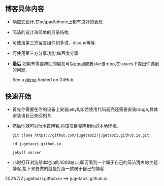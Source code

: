 <!--
 * @Author: 吴迪
 * @Date: 2021-07-02 21:00:16
 * @LastEditors: OBKoro1
 * @LastEditTime: 2021-07-02 21:03:50
-->
## 博客具体内容

* 响应式设计,在pc\pad\phone上都有良好的表现.
* 简洁的设计和简单的目录结构.
* 可使用第三方留言组件如多说、disqus等等.
* 可使用第三方分享功能,如百度分享.
* **最后** 如果有需要帮助的朋友可以[email](mailto:156343782@qq.com)或者star该repo,在issues下提出你遇到的问题.

  See a [demo](https://www.jugetaozi.github.io/) hosted on GitHub.

## 快速开始

* 首先你需要在你的设备上安装jekyll,如若使用代码高亮还需要安装rouge,具体安装请自己查阅相关.

* 然后你就可以fork该博客,将该项目克隆到你的本地环境.

   `git clone https://github.com/jugetaozi/jugetaozi.github.io.git`

   `cd jugetaozi.github.io`

   `jekyll server`

* 此时打开浏览器本地ip的4000端口,即可看到一个属于自己的简洁清爽的主题博客,接下来要做的就是打造一款属于自己的博客.

2021/7/2 jugetaozi.github.io ==> jugetaozi.github.io